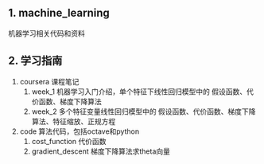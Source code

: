 ## 1. machine_learning
机器学习相关代码和资料

## 2. 学习指南
1. coursera  课程笔记
   1. week_1  机器学习入门介绍，单个特征下线性回归模型中的 假设函数、代价函数、梯度下降算法
   2. week_2  多个特征变量线性回归模型中的 假设函数、代价函数、梯度下降算法、特征缩放、正规方程
2. code  算法代码，包括octave和python
   1. cost_function 代价函数
   2. gradient_descent 梯度下降算法求theta向量
